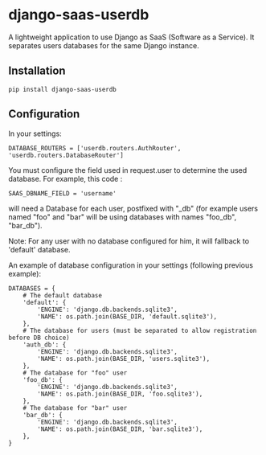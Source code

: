 # django-saas-userdb
A lightweight application to use Django as SaaS (Software as a Service). It separates users databases for the same Django instance.

## Installation

```
pip install django-saas-userdb
```

## Configuration

In your settings: 
```
DATABASE_ROUTERS = ['userdb.routers.AuthRouter', 'userdb.routers.DatabaseRouter']
```

You must configure the field used in request.user to determine the used database. For example, this code :
```
SAAS_DBNAME_FIELD = 'username'
```
will need a Database for each user, postfixed with "_db" (for example users named "foo" and "bar" will be using databases with names "foo_db", "bar_db").

Note: For any user with no database configured for him, it will fallback to 'default' database.

An example of database configuration in your settings (following previous example):
```
DATABASES = {
    # The default database
    'default': {
        'ENGINE': 'django.db.backends.sqlite3',
        'NAME': os.path.join(BASE_DIR, 'default.sqlite3'),
    },
    # The database for users (must be separated to allow registration before DB choice)
    'auth_db': {
        'ENGINE': 'django.db.backends.sqlite3',
        'NAME': os.path.join(BASE_DIR, 'users.sqlite3'),
    },
    # The database for "foo" user
    'foo_db': {
        'ENGINE': 'django.db.backends.sqlite3',
        'NAME': os.path.join(BASE_DIR, 'foo.sqlite3'),
    },
    # The database for "bar" user
    'bar_db': {
        'ENGINE': 'django.db.backends.sqlite3',
        'NAME': os.path.join(BASE_DIR, 'bar.sqlite3'),
    },
}
```
